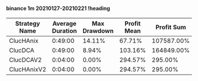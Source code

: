 #### binance 1m 20210127-20210221 !heading
| Strategy Name | Average Duration | Max Drawdown | Profit Mean | Profit Sum | Profit Total | Trade Count | Win Rate |
| ------------- | ---------------- | ------------ | ----------- | ---------- | ------------ | ----------- | -------- |
| ClucHAnix     | 0:49:00          | 14.11%       | 67.71%      | 107587.00% | 69190.00%    | 1589        | 73.25%   |
| ClucDCA       | 0:49:00          | 8.94%        | 103.16%     | 164849.00% | 25908.00%    | 1598        | 75.53%   |
| ClucDCAV2     | 0:04:00          | 0.00%        | 294.57%     | 295.00%    | 19.00%       | 1           | 100.00%  |
| ClucHAnixV2   | 0:04:00          | 0.00%        | 294.57%     | 295.00%    | 58.00%       | 1           | 100.00%  |